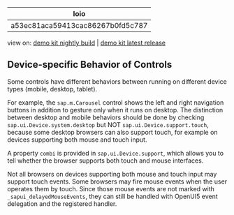 <!-- loioa53ec81aca59413cac86267b0fd5c787 -->

| loio |
| -----|
| a53ec81aca59413cac86267b0fd5c787 |

<div id="loio">

view on: [demo kit nightly build](https://openui5nightly.hana.ondemand.com/#/topic/a53ec81aca59413cac86267b0fd5c787) | [demo kit latest release](https://openui5.hana.ondemand.com/#/topic/a53ec81aca59413cac86267b0fd5c787)</div>

## Device-specific Behavior of Controls

Some controls have different behaviors between running on different device types \(mobile, desktop, tablet\).

For example, the `sap.m.Carousel` control shows the left and right navigation buttons in addition to gesture only when it runs on desktop. The distinction between desktop and mobile behaviors should be done by checking `sap.ui.Device.system.desktop` but NOT `sap.ui.Device.support.touch`, because some desktop browsers can also support touch, for example on devices supporting both mouse and touch input.

A property `combi` is provided in `sap.ui.Device.support`, which allows you to tell whether the browser supports both touch and mouse interfaces.

Not all browsers on devices supporting both mouse and touch input may support touch events. Some browsers may fire mouse events when the user operates them by touch. Since those mouse events are not marked with `_sapui_delayedMouseEvents`, they can still be handled with OpenUI5 event delegation and the registered handler.

